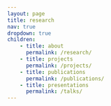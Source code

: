 ```yaml
---
layout: page
title: research
nav: true
dropdown: true
children:
    - title: about
      permalink: /research/
    - title: projects
      permalink: /projects/
    - title: publications
      permalink: /publications/
    - title: presentations
      permalink: /talks/
---
```

